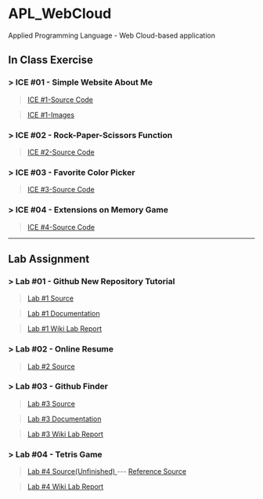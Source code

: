 # APL_WebCloud
Applied Programming Language - Web Cloud-based application 

## In Class Exercise
### > ICE #01 - Simple Website About Me
> <a href="https://github.com/datarocksAmy/APL_WebCloud/blob/master/ICE/ICE01/ICE2_Intro.html">ICE #1-Source Code</a>

> <a href="https://github.com/datarocksAmy/APL_WebCloud/tree/master/ICE/ICE01/images">ICE #1-Images</a>

### > ICE #02 - Rock-Paper-Scissors Function

> <a href="https://github.com/datarocksAmy/APL_WebCloud/blob/master/ICE/ICE02/ICE2.js">ICE #2-Source Code</a>

### > ICE #03 - Favorite Color Picker

> <a href="https://github.com/datarocksAmy/APL_WebCloud/tree/master/ICE/ICE03">ICE #3-Source Code</a>

### > ICE #04 - Extensions on Memory Game

> <a href="">ICE #4-Source Code</a>
<hr>

## Lab Assignment
### > Lab #01 - Github New Repository Tutorial

> <a href="https://github.com/datarocksAmy/APL_WebCloud/tree/master/Lab%20Assignment/Lab01/Source/index.html">Lab #1 Source</a>

> <a href="https://github.com/datarocksAmy/APL_WebCloud/tree/master/Lab%20Assignment/Lab01/Documentation">Lab #1 Documentation</a>

> <a href="https://github.com/datarocksAmy/APL_WebCloud/wiki/WebCloud-Lab-Report-%2301">Lab #1 Wiki Lab Report</a>


### > Lab #02 - Online Resume

> <a href="https://github.com/datarocksAmy/APL_WebCloud/tree/master/Lab%20Assignment/Lab02/Source">Lab #2 Source</a>

### > Lab #03 - Github Finder

> <a href="https://github.com/datarocksAmy/APL_WebCloud/tree/master/Lab%20Assignment/Lab03/Source">Lab #3 Source</a>

> <a href="https://github.com/datarocksAmy/APL_WebCloud/blob/master/Lab%20Assignment/Lab03/Documentation/GitHubFinder.png">Lab #3 Documentation</a>

> <a href="https://github.com/datarocksAmy/APL_WebCloud/wiki/WebCloud-Lab-Report-%2303">Lab #3 Wiki Lab Report</a>


### > Lab #04 - Tetris Game

> <a href="https://github.com/datarocksAmy/APL_WebCloud/tree/master/Lab%20Assignment/Lab04">Lab #4 Source(Unfinished) </a>
> --- <a href="https://github.com/daihuaye/ngTetris"> Reference Source</a>

> <a href="https://github.com/datarocksAmy/APL_WebCloud/wiki/WebCloud-Lab-Report-%2304">Lab #4 Wiki Lab Report</a>
